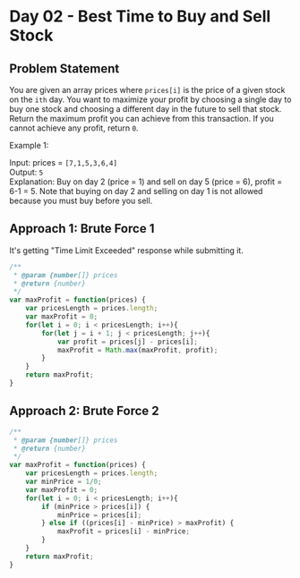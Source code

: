 
# Day 02 - Best Time to Buy and Sell Stock

## Problem Statement
You are given an array prices where `prices[i]` is the price of a given stock on the `ith` day.
You want to maximize your profit by choosing a single day to buy one stock and choosing a different day in the future to sell that stock.
Return the maximum profit you can achieve from this transaction. If you cannot achieve any profit, return `0`.

Example 1:

Input: prices = `[7,1,5,3,6,4]`  
Output: `5`  
Explanation: Buy on day 2 (price = 1) and sell on day 5 (price = 6), profit = 6-1 = 5.
Note that buying on day 2 and selling on day 1 is not allowed because you must buy before you sell.


## Approach 1: Brute Force 1
It's getting "Time Limit Exceeded" response while submitting it.
```javascript
/**
 * @param {number[]} prices
 * @return {number}
 */
var maxProfit = function(prices) {
    var pricesLength = prices.length;
    var maxProfit = 0;
    for(let i = 0; i < pricesLength; i++){  
        for(let j = i + 1; j < pricesLength; j++){
            var profit = prices[j] - prices[i];
            maxProfit = Math.max(maxProfit, profit);
        }
    }
    return maxProfit;
}
```
## Approach 2: Brute Force 2
```javascript
/**
 * @param {number[]} prices
 * @return {number}
 */
var maxProfit = function(prices) {
    var pricesLength = prices.length;
    var minPrice = 1/0;
    var maxProfit = 0;
    for(let i = 0; i < pricesLength; i++){  
        if (minPrice > prices[i]) {
            minPrice = prices[i];
        } else if ((prices[i] - minPrice) > maxProfit) {
            maxProfit = prices[i] - minPrice;
        }        
    }
    return maxProfit;
}  
```